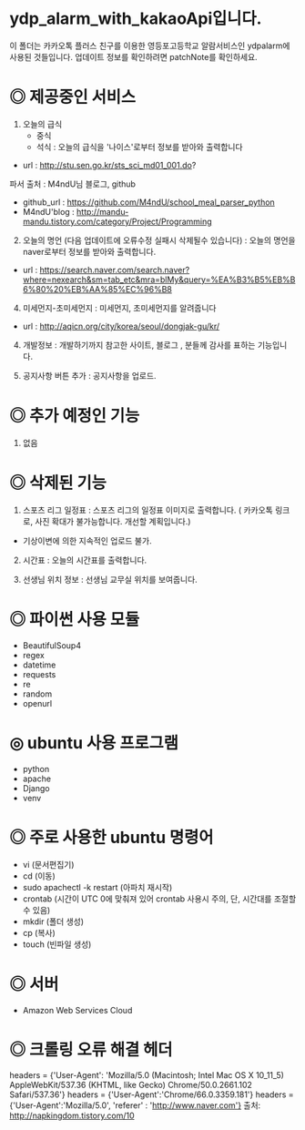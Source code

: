 # ydp_alarm_with_kakaoApi입니다.

이 폴더는 카카오톡 플러스 친구를 이용한 영등포고등학교 알람서비스인 ydpalarm에 사용된 것들입니다.
업데이트 정보를 확인하려면 patchNote를 확인하세요.

# ◎ 제공중인 서비스
1. 오늘의 급식
	- 중식
	- 석식
: 오늘의 급식을 '나이스'로부터 정보를 받아와 출력합니다
- url : http://stu.sen.go.kr/sts_sci_md01_001.do?

파서 출처 : M4ndU님 블로그, github
- github_url : https://github.com/M4ndU/school_meal_parser_python
- M4ndU'blog : http://mandu-mandu.tistory.com/category/Project/Programming

2. 오늘의 명언 (다음 업데이트에 오류수정 실패시 삭제될수 있습니다)
: 오늘의 명언을 naver로부터 정보를 받아와 출력합니다.
- url : https://search.naver.com/search.naver?where=nexearch&sm=tab_etc&mra=blMy&query=%EA%B3%B5%EB%B6%80%20%EB%AA%85%EC%96%B8

4. 미세먼지-초미세먼지
: 미세먼지, 초미세먼지를 알려줍니다
- url : http://aqicn.org/city/korea/seoul/dongjak-gu/kr/

4. 개발정보
: 개발하기까지 참고한 사이트, 블로그 , 분들께 감사를 표하는 기능입니다.

5. 공지사항 버튼 추가
: 공지사항을 업로드. 

# ◎ 추가 예정인 기능
1. 없음

# ◎ 삭제된 기능
1. 스포츠 리그 일정표
: 스포츠 리그의 일정표 이미지로 출력합니다. ( 카카오톡 링크로, 사진 확대가 불가능합니다. 개선할 계획입니다.)
- 기상이변에 의한 지속적인 업로드 불가.
2. 시간표
: 오늘의 시간표를 출력합니다.

3. 선생님 위치 정보
: 선생님 교무실 위치를 보여줍니다.

# ◎ 파이썬 사용 모듈
- BeautifulSoup4
- regex
- datetime
- requests
- re
- random
- openurl

# ◎ ubuntu 사용 프로그램
- python
- apache
- Django
- venv

# ◎ 주로 사용한 ubuntu 명령어
- vi (문서편집기)
- cd (이동)
- sudo apachectl -k restart (아파치 재시작)
- crontab (시간이 UTC 0에 맞춰져 있어 crontab 사용시 주의, 단, 시간대를 조절할수 있음)
- mkdir (폴더 생성)
- cp (복사)
- touch (빈파일 생성)

# ◎ 서버
- Amazon Web Services Cloud

# ◎ 크롤링 오류 해결 헤더
headers = {'User-Agent': 'Mozilla/5.0 (Macintosh; Intel Mac OS X 10_11_5) AppleWebKit/537.36 (KHTML, like Gecko) Chrome/50.0.2661.102 Safari/537.36'}
headers = {'User-Agent':'Chrome/66.0.3359.181'}
headers = {'User-Agent':'Mozilla/5.0', 'referer' : 'http://www.naver.com'}
출처: http://napkingdom.tistory.com/10
